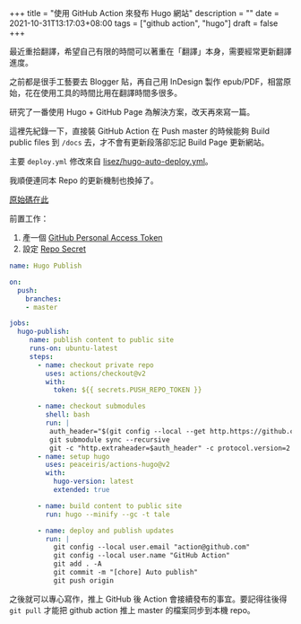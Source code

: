 +++
title = "使用 GitHub Action 來發布 Hugo 網站"
description = ""
date = 2021-10-31T13:17:03+08:00
tags = ["github action", "hugo"]
draft = false
+++

最近重拾翻譯，希望自己有限的時間可以著重在「翻譯」本身，需要經常更新翻譯進度。

之前都是很手工藝要去 Blogger 貼，再自己用 InDesign 製作 epub/PDF，相當原始，花在使用工具的時間比用在翻譯時間多很多。

研究了一番使用 Hugo + GitHub Page 為解決方案，改天再來寫一篇。

這裡先紀錄一下，直接裝 GitHub Action 在 Push master 的時候能夠 Build public files 到 `/docs` 去，才不會有更新段落卻忘記 Build Page 更新網站。

主要 `deploy.yml` 修改來自 [lisez/hugo-auto-deploy.yml](https://gist.github.com/lisez/41cebe4eb9190a5c5e879fee5933beb1)。

我順便連同本 Repo 的更新機制也換掉了。

[原始碼在此](https://github.com/raviwu/raviwu.github.io/blob/master/.github/workflows/deploy.yml)

前置工作：

1. 產一個 [GitHub Personal Access Token](https://docs.github.com/en/authentication/keeping-your-account-and-data-secure/creating-a-personal-access-token)
2. 設定 [Repo Secret](https://docs.github.com/en/actions/security-guides/encrypted-secrets)

```yaml
name: Hugo Publish

on:
  push:
    branches:
    - master

jobs:
  hugo-publish:
     name: publish content to public site
     runs-on: ubuntu-latest
     steps:
       - name: checkout private repo
         uses: actions/checkout@v2
         with:
           token: ${{ secrets.PUSH_REPO_TOKEN }}

       - name: checkout submodules
         shell: bash
         run: |
          auth_header="$(git config --local --get http.https://github.com/.extraheader)"
          git submodule sync --recursive
          git -c "http.extraheader=$auth_header" -c protocol.version=2 submodule update --init --force --recursive --depth=1
       - name: setup hugo
         uses: peaceiris/actions-hugo@v2
         with:
           hugo-version: latest
           extended: true

       - name: build content to public site
         run: hugo --minify --gc -t tale

       - name: deploy and publish updates
         run: |
           git config --local user.email "action@github.com"
           git config --local user.name "GitHub Action"
           git add . -A
           git commit -m "[chore] Auto publish"
           git push origin
```

之後就可以專心寫作，推上 GitHub 後 Action 會接續發布的事宜。要記得往後得 `git pull` 才能把 github action 推上 master 的檔案同步到本機 repo。